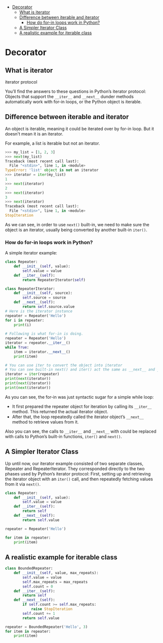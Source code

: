 - [Decorator](#decorator)
  - [What is iterator](#what-is-iterator)
  - [Difference between iterable and iterator](#difference-between-iterable-and-iterator)
    - [How do for-in loops work in Python?](#how-do-for-in-loops-work-in-python)
  - [A Simpler Iterator Class](#a-simpler-iterator-class)
  - [A realistic example for iterable class](#a-realistic-example-for-iterable-class)

# Decorator

## What is iterator

iterator protocol

You’ll find the answers to these questions in Python’s iterator protocol: Objects that support the `__iter__` and `__next__` dunder methods automatically work with for-in loops, or the Python object is iterable.

## Difference between iterable and iterator

An object is iterable, meaning it could be iterated over by for-in loop. But it doesn't mean it is an iterator.

For example, a list is iterable but not an iterator.

```python
>>> my_list = [1, 2, 3]
>>> next(my_list)
Traceback (most recent call last):
  File "<stdin>", line 1, in <module>
TypeError: 'list' object is not an iterator
>>> iterator = iter(my_list)
1
>>> next(iterator)
2
>>> next(iterator)
3
>>> next(iterator)
Traceback (most recent call last):
  File "<stdin>", line 1, in <module>
StopIteration
```
As we can see, in order to use `next()` built-in, we need to make sure the object is an iterator, usually being converted by another built-in `iter()`.

### How do for-in loops work in Python?

A simple iterator example:

```python
class Repeater:
    def __init__(self, value):
        self.value = value
    def __iter__(self):
        return RepeaterIterator(self)

class RepeaterIterator:
    def __init__(self, source):
        self.source = source
    def __next__(self):
        return self.source.value
# Here is the iterator instance
repeater = Repeater('Hello')
for i in repeater:
    print(i)
    
# Following is what for-in is doing.
repeater = Repeater('Hello') 
iterator = repeater.__iter__() 
while True:
    item = iterator.__next__() 
    print(item)

# You can use iter to convert the object into iterator
# You can see built-in next() and iter() act the same as __next__ and __iter__
iterator = iter(repeater)
print(next(iterator))
print(next(iterator))
print(next(iterator))
```

As you can see, the for-in was just syntactic sugar for a simple while loop:
- It first prepared the repeater object for iteration by calling its `__iter__` method. This returned the actual iterator object.
- After that, the loop repeatedly called the iterator object’s `__next__` method to retrieve values from it.

Also you can see, the calls to `__iter__` and `__next__` with could be replaced with calls to Python’s built-in functions, `iter()` and `next()`.

## A Simpler Iterator Class

Up until now, our iterator example consisted of two separate classes, Repeater and RepeaterIterator. They corresponded directly to the two phases used by Python’s iterator protocol:
First, setting up and retrieving the iterator object with an `iter()` call, and then repeatedly fetching values from it via `next()`.
```python
class Repeater:
    def __init__(self, value):
        self.value = value 
    def __iter__(self):
        return self
    def __next__(self): 
        return self.value

repeater = Repeater('Hello')

for item in repeater:
    print(item)

```

## A realistic example for iterable class
 
```python
class BoundedRepeater:
    def __init__(self, value, max_repeats):
        self.value = value 
        self.max_repeats = max_repeats 
        self.count = 0
    def __iter__(self): 
        return self
    def __next__(self):
        if self.count >= self.max_repeats:
            raise StopIteration 
        self.count += 1
        return self.value

repeater = BoundedRepeater('Hello', 3)
for item in repeater:
    print(item)
```